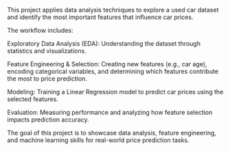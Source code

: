 This project applies data analysis techniques to explore a used car dataset and identify the most important features that influence car prices.

The workflow includes:

Exploratory Data Analysis (EDA): Understanding the dataset through statistics and visualizations.

Feature Engineering & Selection: Creating new features (e.g., car age), encoding categorical variables, and determining which features contribute the most to price prediction.

Modeling: Training a Linear Regression model to predict car prices using the selected features.

Evaluation: Measuring performance and analyzing how feature selection impacts prediction accuracy.

The goal of this project is to showcase data analysis, feature engineering, and machine learning skills for real-world price prediction tasks.

